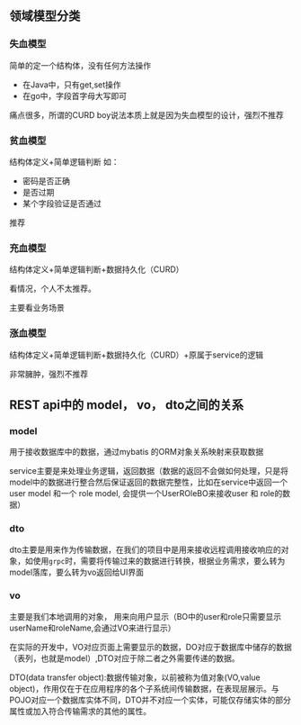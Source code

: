 
##  领域模型分类
### 失血模型
简单的定一个结构体，没有任何方法操作
- 在Java中，只有get,set操作
- 在go中，字段首字母大写即可

痛点很多，所谓的CURD boy说法本质上就是因为失血模型的设计，强烈不推荐
### 贫血模型
结构体定义+简单逻辑判断
如：
- 密码是否正确
- 是否过期
- 某个字段验证是否通过

推荐 
### 充血模型
结构体定义+简单逻辑判断+数据持久化（CURD）

看情况，个人不太推荐。

主要看业务场景
### 涨血模型
结构体定义+简单逻辑判断+数据持久化（CURD）+原属于service的逻辑

非常臃肿，强烈不推荐


## REST api中的 model， vo， dto之间的关系

### model

用于接收数据库中的数据，通过mybatis 的ORM对象关系映射来获取数据

service主要是来处理业务逻辑，返回数据（数据的返回不会做如何处理，只是将model中的数据进行整合然后保证返回的数据完整性，比如在service中返回一个user model 和一个 role model, 会提供一个UserROleBO来接收user 和 role的数据）

### dto
dto主要是用来作为传输数据，在我们的项目中是用来接收远程调用接收响应的对象，如使用`grpc`时，需要将传输过来的数据进行转换，根据业务需求，要么转为model落库，要么转为vo返回给UI界面

### vo

主要是我们本地调用的对象， 用来向用户显示（BO中的user和role只需要显示userName和roleName,会通过VO来进行显示）

在实际的开发中，VO对应页面上需要显示的数据，DO对应于数据库中储存的数据（表列，也就是model）,DTO对应于除二者之外需要传递的数据。

 DTO(data transfer object):数据传输对象，以前被称为值对象(VO,value object)，作用仅在于在应用程序的各个子系统间传输数据，在表现层展示。与POJO对应一个数据库实体不同，DTO并不对应一个实体，可能仅存储实体的部分属性或加入符合传输需求的其他的属性。